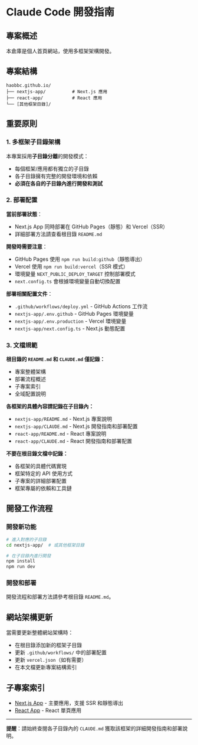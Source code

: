 # Claude Code 開發指南

## 專案概述

本倉庫是個人首頁網站，使用多框架架構開發。

## 專案結構

```
haobbc.github.io/
├── nextjs-app/          # Next.js 應用
├── react-app/           # React 應用
└── [其他框架目錄]/
```

## 重要原則

### 1. 多框架子目錄架構

本專案採用**子目錄分離**的開發模式：
- 每個框架/應用都有獨立的子目錄
- 各子目錄擁有完整的開發環境和依賴
- **必須在各自的子目錄內進行開發和測試**

### 2. 部署配置

**當前部署狀態**：
- Next.js App 同時部署在 GitHub Pages（靜態）和 Vercel（SSR）
- 詳細部署方法請查看根目錄 `README.md`

**開發時需要注意**：
- GitHub Pages 使用 `npm run build:github`（靜態導出）
- Vercel 使用 `npm run build:vercel`（SSR 模式）
- 環境變量 `NEXT_PUBLIC_DEPLOY_TARGET` 控制部署模式
- `next.config.ts` 會根據環境變量自動切換配置

**部署相關配置文件**：
- `.github/workflows/deploy.yml` - GitHub Actions 工作流
- `nextjs-app/.env.github` - GitHub Pages 環境變量
- `nextjs-app/.env.production` - Vercel 環境變量
- `nextjs-app/next.config.ts` - Next.js 動態配置

### 3. 文檔規範

**根目錄的 `README.md` 和 `CLAUDE.md` 僅記錄：**
- 專案整體架構
- 部署流程概述
- 子專案索引
- 全域配置說明

**各框架的具體內容請記錄在子目錄內：**
- `nextjs-app/README.md` - Next.js 專案說明
- `nextjs-app/CLAUDE.md` - Next.js 開發指南和部署配置
- `react-app/README.md` - React 專案說明
- `react-app/CLAUDE.md` - React 開發指南和部署配置

**不要在根目錄文檔中記錄：**
- 各框架的具體代碼實現
- 框架特定的 API 使用方式
- 子專案的詳細部署配置
- 框架專屬的依賴和工具鏈

## 開發工作流程

### 開發新功能
```bash
# 進入對應的子目錄
cd nextjs-app/  # 或其他框架目錄

# 在子目錄內進行開發
npm install
npm run dev
```

### 開發和部署

開發流程和部署方法請參考根目錄 `README.md`。

## 網站架構更新

當需要更新整體網站架構時：
- 在根目錄添加新的框架子目錄
- 更新 `.github/workflows/` 中的部署配置
- 更新 `vercel.json`（如有需要）
- 在本文檔更新專案結構索引

## 子專案索引

- [Next.js App](./nextjs-app/CLAUDE.md) - 主要應用，支援 SSR 和靜態導出
- [React App](./react-app/) - React 單頁應用

---

**提醒**：請始終查閱各子目錄內的 `CLAUDE.md` 獲取該框架的詳細開發指南和部署說明。
